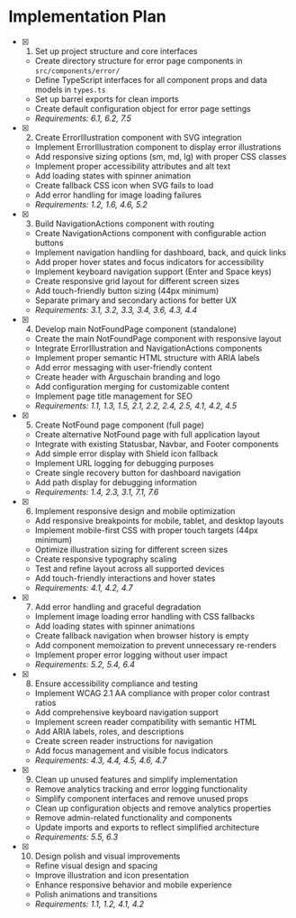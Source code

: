 # Implementation Plan

- [x] 1. Set up project structure and core interfaces
  - Create directory structure for error page components in `src/components/error/`
  - Define TypeScript interfaces for all component props and data models in `types.ts`
  - Set up barrel exports for clean imports
  - Create default configuration object for error page settings
  - _Requirements: 6.1, 6.2, 7.5_

- [x] 2. Create ErrorIllustration component with SVG integration
  - Implement ErrorIllustration component to display error illustrations
  - Add responsive sizing options (sm, md, lg) with proper CSS classes
  - Implement proper accessibility attributes and alt text
  - Add loading states with spinner animation
  - Create fallback CSS icon when SVG fails to load
  - Add error handling for image loading failures
  - _Requirements: 1.2, 1.6, 4.6, 5.2_

- [x] 3. Build NavigationActions component with routing
  - Create NavigationActions component with configurable action buttons
  - Implement navigation handling for dashboard, back, and quick links
  - Add proper hover states and focus indicators for accessibility
  - Implement keyboard navigation support (Enter and Space keys)
  - Create responsive grid layout for different screen sizes
  - Add touch-friendly button sizing (44px minimum)
  - Separate primary and secondary actions for better UX
  - _Requirements: 3.1, 3.2, 3.3, 3.4, 3.6, 4.3, 4.4_

- [x] 4. Develop main NotFoundPage component (standalone)
  - Create the main NotFoundPage component with responsive layout
  - Integrate ErrorIllustration and NavigationActions components
  - Implement proper semantic HTML structure with ARIA labels
  - Add error messaging with user-friendly content
  - Create header with Arguschain branding and logo
  - Add configuration merging for customizable content
  - Implement page title management for SEO
  - _Requirements: 1.1, 1.3, 1.5, 2.1, 2.2, 2.4, 2.5, 4.1, 4.2, 4.5_

- [x] 5. Create NotFound page component (full page)
  - Create alternative NotFound page with full application layout
  - Integrate with existing Statusbar, Navbar, and Footer components
  - Add simple error display with Shield icon fallback
  - Implement URL logging for debugging purposes
  - Create single recovery button for dashboard navigation
  - Add path display for debugging information
  - _Requirements: 1.4, 2.3, 3.1, 7.1, 7.6_

- [x] 6. Implement responsive design and mobile optimization
  - Add responsive breakpoints for mobile, tablet, and desktop layouts
  - Implement mobile-first CSS with proper touch targets (44px minimum)
  - Optimize illustration sizing for different screen sizes
  - Create responsive typography scaling
  - Test and refine layout across all supported devices
  - Add touch-friendly interactions and hover states
  - _Requirements: 4.1, 4.2, 4.7_

- [x] 7. Add error handling and graceful degradation
  - Implement image loading error handling with CSS fallbacks
  - Add loading states with spinner animations
  - Create fallback navigation when browser history is empty
  - Add component memoization to prevent unnecessary re-renders
  - Implement proper error logging without user impact
  - _Requirements: 5.2, 5.4, 6.4_

- [x] 8. Ensure accessibility compliance and testing
  - Implement WCAG 2.1 AA compliance with proper color contrast ratios
  - Add comprehensive keyboard navigation support
  - Implement screen reader compatibility with semantic HTML
  - Add ARIA labels, roles, and descriptions
  - Create screen reader instructions for navigation
  - Add focus management and visible focus indicators
  - _Requirements: 4.3, 4.4, 4.5, 4.6, 4.7_

- [x] 9. Clean up unused features and simplify implementation
  - Remove analytics tracking and error logging functionality
  - Simplify component interfaces and remove unused props
  - Clean up configuration objects and remove analytics properties
  - Remove admin-related functionality and components
  - Update imports and exports to reflect simplified architecture
  - _Requirements: 5.5, 6.3_

- [x] 10. Design polish and visual improvements
  - Refine visual design and spacing
  - Improve illustration and icon presentation
  - Enhance responsive behavior and mobile experience
  - Polish animations and transitions
  - _Requirements: 1.1, 1.2, 4.1, 4.2_
